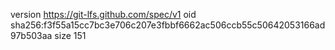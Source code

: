 version https://git-lfs.github.com/spec/v1
oid sha256:f3f55a15cc7bc3e706c207e3fbbf6662ac506ccb55c50642053166ad97b503aa
size 151
